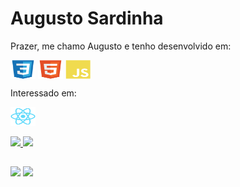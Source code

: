 # Augusto Sardinha
Prazer, me chamo Augusto e tenho desenvolvido em: 
<div style="display: inline_block">
  <img align="center" alt="Augusto-CSS" height="30" width="40" src="https://raw.githubusercontent.com/devicons/devicon/master/icons/css3/css3-original.svg">
  <img align="center" alt="Augusto-HTML" height="30" width="40" src="https://raw.githubusercontent.com/devicons/devicon/master/icons/html5/html5-original.svg">
  <img align="center" alt="Augusto-Js" height="30" width="40" src="https://raw.githubusercontent.com/devicons/devicon/master/icons/javascript/javascript-plain.svg">
</div>

  Interessado em:
 <div>
  <img align="center" alt="Augusto-Js" height="30" width="40" src="https://raw.githubusercontent.com/devicons/devicon/master/icons/react/react-original.svg">
</div>

 <div><br>
  <a href="https://github.com/augustosardinha">
  <img height="150em" src="https://github-readme-stats.vercel.app/api?username=augustosardinha&show_icons=true&theme=nord&include_all_commits=true&count_private=true"/>
  <img height="150em" src="https://github-readme-stats.vercel.app/api/top-langs/?username=augustosardinha&layout=compact&langs_count=7&theme=nord"/>
</div>

  
  ##
 
<div> 
  <a href = "mailto:ssardinhaaugusto@gmail.com"><img src="https://img.shields.io/badge/-Gmail-%23333?style=for-the-badge&logo=gmail&logoColor=white" target="_blank"></a>
  <a href="https://www.linkedin.com/in/augustosardinha/" target="_blank"><img src="https://img.shields.io/badge/-LinkedIn-%230077B5?style=for-the-badge&logo=linkedin&logoColor=white" target="_blank"></a> 
 
 
</div>
